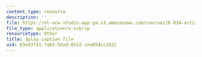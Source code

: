 ```yaml
---
content_type: resource
description: ''
file: https://ol-ocw-studio-app-qa.s3.amazonaws.com/courses/6-034-artificial-intelligence-fall-2010/63e437417a6556ad0522cea854cc1021_kHyNqSnzP8Y.srt
file_type: application/x-subrip
resourcetype: Other
title: 3play caption file
uid: 63e43741-7a65-56ad-0522-cea854cc1021
---
```


